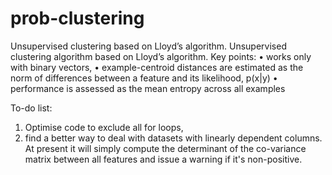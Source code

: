 # prob-clustering
Unsupervised clustering based on Lloyd’s algorithm. 
Unsupervised clustering algorithm based on Lloyd’s algorithm. 
Key points:
•	works only with binary vectors, 
•	example-centroid distances are estimated as the norm of differences between a feature and its likelihood, p(x|y)
•	performance is assessed as the mean entropy across all examples

To-do list:

1.	Optimise code to exclude all for loops, 
2.	find a better way to deal with datasets with linearly dependent columns. At present it will simply compute the determinant of the co-variance matrix between all features and issue a warning if it's non-positive.
